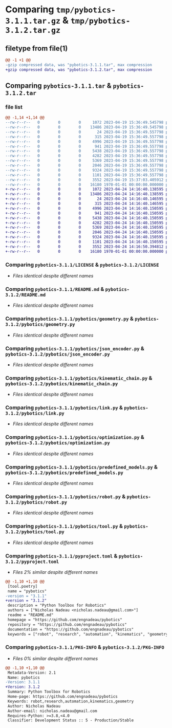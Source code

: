 # Comparing `tmp/pybotics-3.1.1.tar.gz` & `tmp/pybotics-3.1.2.tar.gz`

## filetype from file(1)

```diff
@@ -1 +1 @@
-gzip compressed data, was "pybotics-3.1.1.tar", max compression
+gzip compressed data, was "pybotics-3.1.2.tar", max compression
```

## Comparing `pybotics-3.1.1.tar` & `pybotics-3.1.2.tar`

### file list

```diff
@@ -1,14 +1,14 @@
--rw-r--r--   0        0        0     1072 2023-04-19 15:36:49.545798 pybotics-3.1.1/LICENSE
--rw-r--r--   0        0        0    13486 2023-04-19 15:36:49.545798 pybotics-3.1.1/README.md
--rw-r--r--   0        0        0       24 2023-04-19 15:36:49.557798 pybotics-3.1.1/pybotics/__init__.py
--rw-r--r--   0        0        0      315 2023-04-19 15:36:49.557798 pybotics-3.1.1/pybotics/errors.py
--rw-r--r--   0        0        0     4996 2023-04-19 15:36:49.557798 pybotics-3.1.1/pybotics/geometry.py
--rw-r--r--   0        0        0      941 2023-04-19 15:36:49.557798 pybotics-3.1.1/pybotics/json_encoder.py
--rw-r--r--   0        0        0     5438 2023-04-19 15:36:49.557798 pybotics-3.1.1/pybotics/kinematic_chain.py
--rw-r--r--   0        0        0     4282 2023-04-19 15:36:49.557798 pybotics-3.1.1/pybotics/link.py
--rw-r--r--   0        0        0     5369 2023-04-19 15:36:49.557798 pybotics-3.1.1/pybotics/optimization.py
--rw-r--r--   0        0        0     2046 2023-04-19 15:36:49.557798 pybotics-3.1.1/pybotics/predefined_models.py
--rw-r--r--   0        0        0     9324 2023-04-19 15:36:49.557798 pybotics-3.1.1/pybotics/robot.py
--rw-r--r--   0        0        0     1101 2023-04-19 15:36:49.557798 pybotics-3.1.1/pybotics/tool.py
--rw-r--r--   0        0        0     3552 2023-04-19 15:37:03.405912 pybotics-3.1.1/pyproject.toml
--rw-r--r--   0        0        0    16180 1970-01-01 00:00:00.000000 pybotics-3.1.1/PKG-INFO
+-rw-r--r--   0        0        0     1072 2023-04-24 14:16:40.138595 pybotics-3.1.2/LICENSE
+-rw-r--r--   0        0        0    13486 2023-04-24 14:16:40.138595 pybotics-3.1.2/README.md
+-rw-r--r--   0        0        0       24 2023-04-24 14:16:40.146595 pybotics-3.1.2/pybotics/__init__.py
+-rw-r--r--   0        0        0      315 2023-04-24 14:16:40.146595 pybotics-3.1.2/pybotics/errors.py
+-rw-r--r--   0        0        0     4996 2023-04-24 14:16:40.150595 pybotics-3.1.2/pybotics/geometry.py
+-rw-r--r--   0        0        0      941 2023-04-24 14:16:40.150595 pybotics-3.1.2/pybotics/json_encoder.py
+-rw-r--r--   0        0        0     5438 2023-04-24 14:16:40.150595 pybotics-3.1.2/pybotics/kinematic_chain.py
+-rw-r--r--   0        0        0     4282 2023-04-24 14:16:40.150595 pybotics-3.1.2/pybotics/link.py
+-rw-r--r--   0        0        0     5369 2023-04-24 14:16:40.150595 pybotics-3.1.2/pybotics/optimization.py
+-rw-r--r--   0        0        0     2046 2023-04-24 14:16:40.150595 pybotics-3.1.2/pybotics/predefined_models.py
+-rw-r--r--   0        0        0     9324 2023-04-24 14:16:40.150595 pybotics-3.1.2/pybotics/robot.py
+-rw-r--r--   0        0        0     1101 2023-04-24 14:16:40.150595 pybotics-3.1.2/pybotics/tool.py
+-rw-r--r--   0        0        0     3552 2023-04-24 14:16:50.394812 pybotics-3.1.2/pyproject.toml
+-rw-r--r--   0        0        0    16180 1970-01-01 00:00:00.000000 pybotics-3.1.2/PKG-INFO
```

### Comparing `pybotics-3.1.1/LICENSE` & `pybotics-3.1.2/LICENSE`

 * *Files identical despite different names*

### Comparing `pybotics-3.1.1/README.md` & `pybotics-3.1.2/README.md`

 * *Files identical despite different names*

### Comparing `pybotics-3.1.1/pybotics/geometry.py` & `pybotics-3.1.2/pybotics/geometry.py`

 * *Files identical despite different names*

### Comparing `pybotics-3.1.1/pybotics/json_encoder.py` & `pybotics-3.1.2/pybotics/json_encoder.py`

 * *Files identical despite different names*

### Comparing `pybotics-3.1.1/pybotics/kinematic_chain.py` & `pybotics-3.1.2/pybotics/kinematic_chain.py`

 * *Files identical despite different names*

### Comparing `pybotics-3.1.1/pybotics/link.py` & `pybotics-3.1.2/pybotics/link.py`

 * *Files identical despite different names*

### Comparing `pybotics-3.1.1/pybotics/optimization.py` & `pybotics-3.1.2/pybotics/optimization.py`

 * *Files identical despite different names*

### Comparing `pybotics-3.1.1/pybotics/predefined_models.py` & `pybotics-3.1.2/pybotics/predefined_models.py`

 * *Files identical despite different names*

### Comparing `pybotics-3.1.1/pybotics/robot.py` & `pybotics-3.1.2/pybotics/robot.py`

 * *Files identical despite different names*

### Comparing `pybotics-3.1.1/pybotics/tool.py` & `pybotics-3.1.2/pybotics/tool.py`

 * *Files identical despite different names*

### Comparing `pybotics-3.1.1/pyproject.toml` & `pybotics-3.1.2/pyproject.toml`

 * *Files 2% similar despite different names*

```diff
@@ -1,10 +1,10 @@
 [tool.poetry]
 name = "pybotics"
-version = "3.1.1"
+version = "3.1.2"
 description = "Python Toolbox for Robotics"
 authors = ["Nicholas Nadeau <nicholas.nadeau@gmail.com>"]
 readme = "README.md"
 homepage = "https://github.com/engnadeau/pybotics"
 repository = "https://github.com/engnadeau/pybotics"
 documentation = "https://github.com/engnadeau/pybotics"
 keywords = ["robot", "research", "automation", "kinematics", "geometry"]
```

### Comparing `pybotics-3.1.1/PKG-INFO` & `pybotics-3.1.2/PKG-INFO`

 * *Files 0% similar despite different names*

```diff
@@ -1,10 +1,10 @@
 Metadata-Version: 2.1
 Name: pybotics
-Version: 3.1.1
+Version: 3.1.2
 Summary: Python Toolbox for Robotics
 Home-page: https://github.com/engnadeau/pybotics
 Keywords: robot,research,automation,kinematics,geometry
 Author: Nicholas Nadeau
 Author-email: nicholas.nadeau@gmail.com
 Requires-Python: >=3.8,<4.0
 Classifier: Development Status :: 5 - Production/Stable
```

